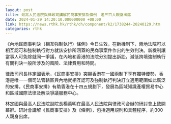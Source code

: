 ```yaml
---
layout: post
title: 最高人民法院與律政司講解民商事安排及條例　逾三百人親身出席
date: 2024-01-29 14:20:10.000000000 +08:00
link: https://news.rthk.hk/rthk/ch/component/k2/1738244-20240129.htm
categories: rthk
---
```


《內地民商事判決（相互強制執行）條例》今日生效，在新機制下，兩地法院可以相互認可和強制執行對方就該安排所涵蓋的民商事案件作出的生效判決。新機制讓當事人可免除就同一爭議，在內地和香港的法院分別提出訴訟，減低跨境強制執行有關判決一般所涉及的風險、法律費用和時間。

律政司司長林定國表示，《民商事安排》突顯香港在一國兩制下享有獨特優勢，香港是唯一一個司法管轄區與內地就相互認可及強制執行判決訂立適用範圍如此廣泛的安排。《民商事安排》有助香港在十四五規劃下，發展為區域知識產權貿易中心和區域國際法律及解決爭議服務中心。

林定國與最高人民法院副院長楊萬明在最高人民法院與律政司合辦的研討會上致開幕辭。研討會講解《民商事安排》及《條例》，包括適用規則和具體程序，約300人親身出席。
